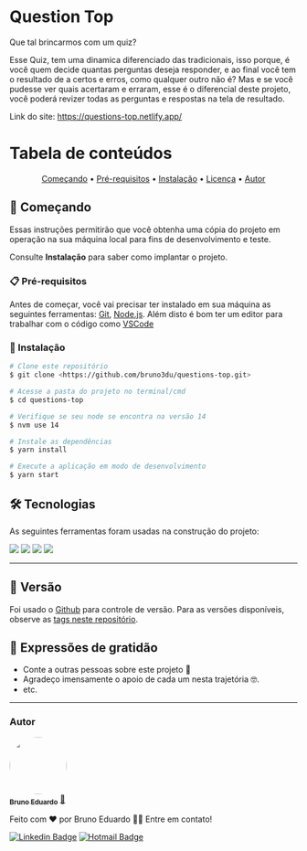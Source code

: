 # Question Top

Que tal brincarmos com um quiz?

Esse Quiz, tem uma dinamica diferenciado das tradicionais, isso porque, é você quem decide quantas perguntas deseja responder, e ao final você tem o resultado de a certos e erros, como qualquer outro não é? Mas e se você pudesse ver quais acertaram e erraram, esse é o diferencial deste projeto, você poderá revizer todas as perguntas e respostas na tela de resultado.


Link do site: https://questions-top.netlify.app/


Tabela de conteúdos
=================
<p align="center">
 <a href="#começando">Começando</a> •
 <a href="#prerequisitos">Pré-requisitos</a> • 
 <a href="#instalação">Instalação</a> • 
 <a href="#licenc-a">Licença</a> • 
 <a href="#autor">Autor</a>
</p>



## 🚀 Começando

Essas instruções permitirão que você obtenha uma cópia do projeto em operação na sua máquina local para fins de desenvolvimento e teste.

Consulte **Instalação** para saber como implantar o projeto.

### 📋 Pré-requisitos

Antes de começar, você vai precisar ter instalado em sua máquina as seguintes ferramentas:
[Git](https://git-scm.com), [Node.js](https://nodejs.org/en/). 
Além disto é bom ter um editor para trabalhar com o código como [VSCode](https://code.visualstudio.com/)


### 🔧 Instalação

```bash
# Clone este repositório
$ git clone <https://github.com/bruno3du/questions-top.git>

# Acesse a pasta do projeto no terminal/cmd
$ cd questions-top

# Verifique se seu node se encontra na versão 14
$ nvm use 14

# Instale as dependências
$ yarn install

# Execute a aplicação em modo de desenvolvimento
$ yarn start
```

## 🛠 Tecnologias

As seguintes ferramentas foram usadas na construção do projeto:
<div align="left">
<img src="https://img.shields.io/badge/React-20232A?style=for-the-badge&logo=react&logoColor=61DAFB" >
<img src="https://img.shields.io/badge/HTML5-E34F26?style=for-the-badge&logo=html5&logoColor=white" />
<img src="https://img.shields.io/badge/TypeScript-007ACC?style=for-the-badge&logo=typescript&logoColor=white" />
<img src="https://img.shields.io/badge/styled--components-DB7093?style=for-the-badge&logo=styled-components&logoColor=white" />
</div>


---
## 📌 Versão

Foi usado o [Github](https://github.com/) para controle de versão. Para as versões disponíveis, observe as [tags neste repositório](https://github.com/suas/tags/do/projeto).

## 🎁 Expressões de gratidão

* Conte a outras pessoas sobre este projeto 📢
* Agradeço imensamente o apoio de cada um nesta trajetória 🤓.
* etc.


---
### Autor


<a href="https://github.com/bruno3du">
 <img style="border-radius: 50%;" src="https://avatars.githubusercontent.com/u/83365446?v=4" width="100px;" alt=""/>
 <br />
 <sub><b>Bruno Eduardo</b></sub></a> <a href="https://github.com/bruno3du" title="My Photo Profile">🚀</a>


Feito com ❤️ por Bruno Eduardo 👋🏽 Entre em contato!

[![Linkedin Badge](https://img.shields.io/badge/-LinkedIn-blue?style=flat-square&logo=linkedin&logoColor=white&link=https://www.linkedin.com/in/bruno-eduardo-alves/)](https://www.linkedin.com/in/bruno-eduardo-alves/)
[![Hotmail Badge](https://img.shields.io/badge/-bruno.3duardo@hotmail.com-0078D4?style=flat-square&logo=microsoft-outlook&logoColor=white&link=mailto:bruno.3duardo@hotmail.com)](mailto:bruno.3duardo@hotmail.com)
